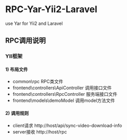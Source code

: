 # RPC-Yar-Yii2-Laravel
use Yar for Yii2 and Laravel

## RPC调用说明

### YII框架

#### 1) 布局文件
* common\rpc  RPC类文件
* frontend\controllers\ApiController    调用接口文件
* frontend\controllers\RpcController    服务端接口文件
* frontend\models\demoModel          调用model方法文件

#### 2) 调用规则
* client请求 http://host/api/sync-video-download-info
* server接收 http://host/rpc
